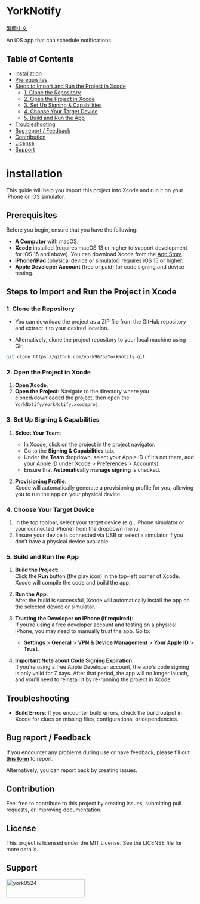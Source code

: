 # YorkNotify

[繁體中文](README_TW.md)

An iOS app that can schedule notifications.

## Table of Contents

- [Installation](#installation)
- [Prerequisites](#prerequisites)
- [Steps to Import and Run the Project in Xcode](#steps-to-import-and-run-the-project-in-xcode)
  - [1. Clone the Repository](#1-clone-the-repository)
  - [2. Open the Project in Xcode](#2-open-the-project-in-xcode)
  - [3. Set Up Signing & Capabilities](#3-set-up-signing--capabilities)
  - [4. Choose Your Target Device](#4-choose-your-target-device)
  - [5. Build and Run the App](#5-build-and-run-the-app)
- [Troubleshooting](#troubleshooting)
- [Bug report / Feedback](#bug-report--feedback)
- [Contribution](#contribution)
- [License](#license)
- [Support](#support)

# installation

This guide will help you import this project into Xcode and run it on your iPhone or iOS simulator.

## Prerequisites

Before you begin, ensure that you have the following:

- **A Computer** with macOS.
- **Xcode** installed (requires macOS 13 or higher to support development for iOS 15 and above). You can download Xcode from the [App Store](https://apps.apple.com/us/app/xcode/id497799835).
- **iPhone/iPad** (physical device or simulator) requires iOS 15 or higher.
- **Apple Developer Account** (free or paid) for code signing and device testing.

## Steps to Import and Run the Project in Xcode

### 1. Clone the Repository

- You can download the project as a ZIP file from the GitHub repository and extract it to your desired location.

- Alternatively, clone the project repository to your local machine using Git:

```bash
git clone https://github.com/york9675/YorkNotify.git
```

### 2. Open the Project in Xcode

1. **Open Xcode**.
2. **Open the Project**: Navigate to the directory where you cloned/downloaded the project, then open the `YorkNotify/YorkNotify.xcodeproj`.

### 3. Set Up Signing & Capabilities

1. **Select Your Team**:  
   - In Xcode, click on the project in the project navigator.
   - Go to the **Signing & Capabilities** tab.
   - Under the **Team** dropdown, select your Apple ID (if it’s not there, add your Apple ID under Xcode > Preferences > Accounts).
   - Ensure that **Automatically manage signing** is checked.

2. **Provisioning Profile**:  
   Xcode will automatically generate a provisioning profile for you, allowing you to run the app on your physical device.

### 4. Choose Your Target Device

1. In the top toolbar, select your target device (e.g., iPhone simulator or your connected iPhone) from the dropdown menu.
2. Ensure your device is connected via USB or select a simulator if you don’t have a physical device available.

### 5. Build and Run the App

1. **Build the Project**:  
   Click the **Run** button (the play icon) in the top-left corner of Xcode. Xcode will compile the code and build the app.
   
2. **Run the App**:  
   After the build is successful, Xcode will automatically install the app on the selected device or simulator.

3. **Trusting the Developer on iPhone (if required)**:  
   If you’re using a free developer account and testing on a physical iPhone, you may need to manually trust the app. Go to:
   - **Settings** > **General** > **VPN & Device Management** > **Your Apple ID** > **Trust**.

4. **Important Note about Code Signing Expiration**:  
   If you're using a free Apple Developer account, the app's code signing is only valid for 7 days. After that period, the app will no longer launch, and you'll need to reinstall it by re-running the project in Xcode.

## Troubleshooting

- **Build Errors**: If you encounter build errors, check the build output in Xcode for clues on missing files, configurations, or dependencies.

## Bug report / Feedback

If you encounter any problems during use or have feedback, please fill out **[this form](https://forms.gle/o1hFjy4q98Ua1H7L7)** to report.

Alternatively, you can report back by creating issues.

## Contribution

Feel free to contribute to this project by creating issues, submitting pull requests, or improving documentation.

## License

This project is licensed under the MIT License. See the LICENSE file for more details.

## Support

<p><a href="https://www.buymeacoffee.com/york0524"> <img align="left" src="https://cdn.buymeacoffee.com/buttons/v2/default-yellow.png" height="50" width="210" alt="york0524" /></a></p><br><br>
